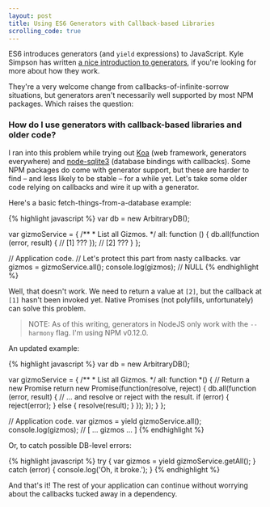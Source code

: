 ```yaml
---
layout: post
title: Using ES6 Generators with Callback-based Libraries
scrolling_code: true
---
```


ES6 introduces generators (and `yield` expressions) to JavaScript. Kyle Simpson has written [a nice introduction to generators](http://davidwalsh.name/es6-generators), if you're looking for more about how they work.

They're a very welcome change from callbacks-of-infinite-sorrow situations, but generators aren't necessarily well supported by most NPM packages. Which raises the question:

### How do I use generators with callback-based libraries and older code?

I ran into this problem while trying out [Koa](http://koajs.com) (web framework, generators everywhere) and [node-sqlite3](https://github.com/mapbox/node-sqlite3) (database bindings with callbacks). Some NPM packages do come with generator support, but these are harder to find – and less likely to be stable – for a while yet. Let's take some older code relying on callbacks and wire it up with a generator.

Here's a basic fetch-things-from-a-database example:

{% highlight javascript %}
var db = new ArbitraryDB();

var gizmoService = {
    /**
     * List all Gizmos.
     */
    all: function () {
        db.all(function (error, result) {
            // [1] ???
        });
        // [2] ???
    }
};

// Application code.
// Let's protect this part from nasty callbacks.
var gizmos = gizmoService.all();
console.log(gizmos); // NULL
{% endhighlight %}

Well, that doesn't work. We need to return a value at `[2]`, but the callback at `[1]` hasn't been invoked yet. Native Promises (not polyfills, unfortunately) can solve this problem.

> NOTE: As of this writing, generators in NodeJS only work with the `--harmony` flag. I'm using NPM v0.12.0.

An updated example:

{% highlight javascript %}
var db = new ArbitraryDB();

var gizmoService = {
    /**
     * List all Gizmos.
     */
    all: function *() {
        // Return a new Promise
        return new Promise(function(resolve, reject) {
            db.all(function (error, result) {
                // ... and resolve or reject with the result.
                if (error) {
                    reject(error);
                } else {
                    resolve(result);
                }
            });
        });
    }
};

// Application code.
var gizmos = yield gizmoService.all();
console.log(gizmos); // [ ... gizmos ... ]
{% endhighlight %}

Or, to catch possible DB-level errors:

{% highlight javascript %}
try {
    var gizmos = yield gizmoService.getAll();
} catch (error) {
    console.log('Oh, it broke.');
}
{% endhighlight %}

And that's it! The rest of your application can continue without worrying about the callbacks tucked away in a dependency.
